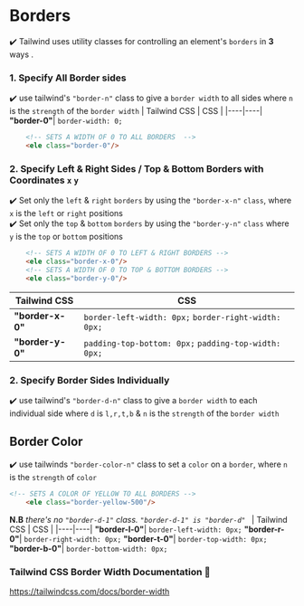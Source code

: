 # Borders

:heavy_check_mark: Tailwind uses utility classes for controlling an element's ```borders``` in **3** ways .

### 1. Specify All Border sides
:heavy_check_mark: use tailwind's ```"border-n"``` class to give a ```border width``` to all sides 
where ```n``` is the ```strength``` of the ```border width```
|  Tailwind CSS | CSS  |
|----|----|
**"border-0"**|  ```border-width: 0;``` 

```html
    <!-- SETS A WIDTH OF 0 TO ALL BORDERS  -->
    <ele class="border-0"/>
```

### 2. Specify Left & Right Sides / Top & Bottom Borders with Coordinates ```x``` ```y```
:heavy_check_mark: Set only the ```left``` & ```right``` ```borders``` by using the ```"border-x-n"``` ```class```, where ```x``` is the ```left``` or ```right``` positions <br>
:heavy_check_mark: Set only the ```top``` & ```bottom``` ```borders``` by using the ```"border-y-n"``` ```class``` where ```y``` is the ```top``` or ```bottom``` positions
```html
    <!-- SETS A WIDTH OF 0 TO LEFT & RIGHT BORDERS -->
    <ele class="border-x-0"/>
    <!-- SETS A WIDTH OF 0 TO TOP & BOTTOM BORDERS -->
    <ele class="border-y-0"/>
```
|  Tailwind CSS | CSS  |
|----|----|
**"border-x-0"**|  ```border-left-width: 0px;``` ```border-right-width: 0px;```
**"border-y-0"**|  ```padding-top-bottom: 0px;``` ```padding-top-width: 0px;```

### 2. Specify Border Sides Individually
:heavy_check_mark: use tailwind's ```"border-d-n"``` class to give a ```border width``` to each individual side where ```d``` is ```l,r,t,b``` & ```n``` is the ```strength``` of the ```border width```

## Border Color
:heavy_check_mark: use tailwinds ```"border-color-n"``` class to set a ```color``` on a ```border```, where ```n``` is the ```strength``` of ```color```
```html
<!-- SETS A COLOR OF YELLOW TO ALL BORDERS -->
    <ele class="border-yellow-500"/>
```

**N.B** _there's no ```"border-d-1"``` class. ```"border-d-1" is "border-d" ```_
|  Tailwind CSS | CSS  |
|----|----|
**"border-l-0"**|  ```border-left-width: 0px;```
**"border-r-0"**|  ```border-right-width: 0px;```
**"border-t-0"**|  ```border-top-width: 0px;```
**"border-b-0"**|  ```border-bottom-width: 0px;```

### Tailwind CSS Border Width Documentation :page_facing_up:
https://tailwindcss.com/docs/border-width